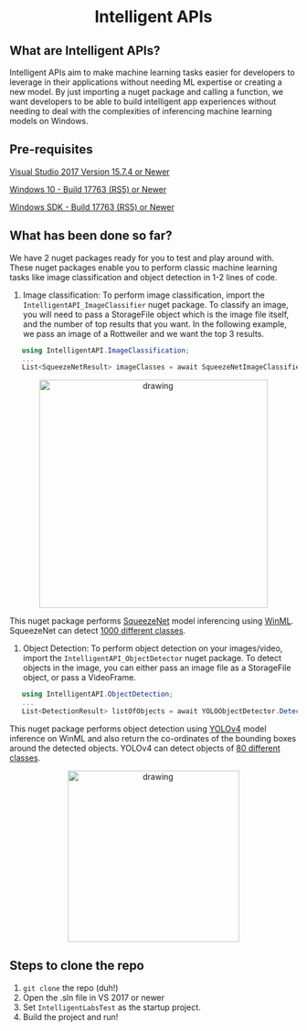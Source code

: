 <h1 align="center">
  Intelligent APIs
</h1>

## What are Intelligent APIs?

Intelligent APIs aim to make machine learning tasks easier for developers to leverage in their applications without needing ML expertise or creating a new model.
By just importing a nuget package and calling a function, we want developers to be able to build intelligent app experiences without needing to deal with the complexities of inferencing machine learning models on Windows.

## Pre-requisites

[Visual Studio 2017 Version 15.7.4 or Newer](https://developer.microsoft.com/en-us/windows/downloads/)

[Windows 10 - Build 17763 (RS5) or Newer](https://www.microsoft.com/en-us/software-download/windowsinsiderpreviewiso)

[Windows SDK - Build 17763 (RS5) or Newer](https://www.microsoft.com/en-us/software-download/windowsinsiderpreviewSDK)

## What has been done so far?

We have 2 nuget packages ready for you to test and play around with. These nuget packages enable you to perform classic machine learning tasks like image classification and object detection in 1-2 lines of code. 

1. Image classification: To perform image classification, import the `IntelligentAPI_ImageClassifier` nuget package. To classify an image, you will need to pass a StorageFile object which is the image file itself, and the number of top results that you want. In the following example, we pass an image of a Rottweiler and we want the top 3 results.

```C#
   using IntelligentAPI.ImageClassification;  
   ...
   List<SqueezeNetResult> imageClasses = await SqueezeNetImageClassifier.ClassifyImage(selectedStorageFile, 3);
```
<div  align="center">
<img src="https://user-images.githubusercontent.com/22471775/125314778-5a977780-e2eb-11eb-983f-0dde00b34e18.png" alt="drawing" width="400"/>
</div>


This nuget package performs [SqueezeNet](https://github.com/onnx/models/tree/master/vision/classification/squeezenet) model inferencing using [WinML](https://github.com/microsoft/Windows-Machine-Learning). SqueezeNet can detect [1000 different classes](https://github.com/onnx/models/blob/master/vision/classification/synset.txt).

1. Object Detection: To perform object detection on your images/video, import the `IntelligentAPI_ObjectDetector` nuget package. To detect objects in the image, you can either pass an image file as a StorageFile object, or pass a VideoFrame.

```C#
   using IntelligentAPI.ObjectDetection;
   ...
   List<DetectionResult> listOfObjects = await YOLOObjectDetector.DetectObjects(selectedStorageFile);    
```

This nuget package performs object detection using [YOLOv4](https://github.com/hunglc007/tensorflow-yolov4-tflite) model inference on WinML and also return the co-ordinates of the bounding boxes around the detected objects. YOLOv4 can detect objects of [80 different classes](https://github.com/hunglc007/tensorflow-yolov4-tflite/blob/9f16748aa3f45ff240608da4bd9b1216a29127f5/android/app/src/main/assets/coco.txt).
<div  align="center">
<img src="https://user-images.githubusercontent.com/22471775/125318395-a861af00-e2ee-11eb-97b4-87b0fb4a5460.png" alt="drawing" width="300"/>
</div>

## Steps to clone the repo

1. `git clone` the repo (duh!)
2.  Open the .sln file in VS 2017 or newer
3.  Set `IntelligentLabsTest` as the startup project.
4.  Build the project and run!

